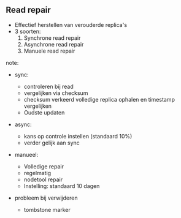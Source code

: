 ##  Read repair

- Effectief herstellen van verouderde replica's
- 3 soorten:
  1. Synchrone read repair
  2. Asynchrone read repair
  3. Manuele read repair

note:
- sync:
  - controleren bij read
  - vergelijken via checksum
  - checksum verkeerd volledige replica ophalen en timestamp vergelijken
  - Oudste updaten
- async:
  - kans op controle instellen (standaard 10%)
  - verder gelijk aan sync
- manueel:
  - Volledige repair
  - regelmatig
  - nodetool repair
  - Instelling: standaard 10 dagen

- probleem bij verwijderen
  - tombstone marker
